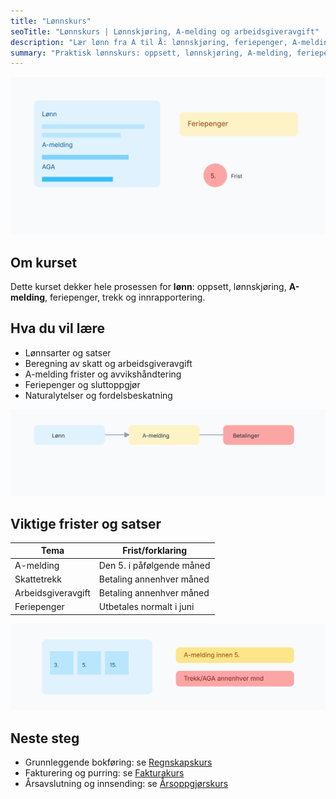 ```yaml
---
title: "Lønnskurs"
seoTitle: "Lønnskurs | Lønnskjøring, A-melding og arbeidsgiveravgift"
description: "Lær lønn fra A til Å: lønnskjøring, feriepenger, A-melding, skatt, arbeidsgiveravgift og naturalytelser. Praktisk lønnskurs for små bedrifter."
summary: "Praktisk lønnskurs: oppsett, lønnskjøring, A-melding, feriepenger og arbeidsgiveravgift."
---
```


![Lønnskurs oversikt](lonnskurs-illustration.svg)

## Om kurset
Dette kurset dekker hele prosessen for **lønn**: oppsett, lønnskjøring, **A-melding**, feriepenger, trekk og innrapportering.

## Hva du vil lære

- Lønnsarter og satser
- Beregning av skatt og arbeidsgiveravgift
- A-melding frister og avvikshåndtering
- Feriepenger og sluttoppgjør
- Naturalytelser og fordelsbeskatning

![Lønnsflyt](lonnskurs-flow.svg)

## Viktige frister og satser

| Tema | Frist/forklaring |
| --- | --- |
| A-melding | Den 5. i påfølgende måned |
| Skattetrekk | Betaling annenhver måned |
| Arbeidsgiveravgift | Betaling annenhver måned |
| Feriepenger | Utbetales normalt i juni |

![Kalender og frister](lonnskurs-calendar.svg)

## Neste steg
- Grunnleggende bokføring: se [Regnskapskurs](/blogs/kurs/regnskapskurs)
- Fakturering og purring: se [Fakturakurs](/blogs/kurs/fakturakurs)
- Årsavslutning og innsending: se [Årsoppgjørskurs](/blogs/kurs/arsoppgjor-kurs)
